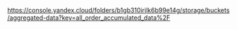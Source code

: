 https://console.yandex.cloud/folders/b1gb310irjlk6b99e14g/storage/buckets/aggregated-data?key=all_order_accumulated_data%2F